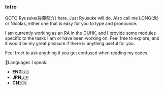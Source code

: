 ### Intro

<!--
**GotoRyusuke/GotoRyusuke** is a ✨ _special_ ✨ repository because its `README.md` (this file) appears on your GitHub profile.

Here are some ideas to get you started:

- 🔭 I’m currently working on ...
- 🌱 I’m currently learning ...
- 👯 I’m looking to collaborate on ...
- 🤔 I’m looking for help with ...
- 💬 Ask me about ...
- 📫 How to reach me: ...
- 😄 Pronouns: ...
- ⚡ Fun fact: ...
-->

GOTO Ryusuke(後藤龍介) here. Just Ryusuke will do. Also call me LONG(龙) or Nicolas, either one that is easy for you to type and pronounce. 

I am currently working as an RA in the CUHK, and I provide some modules specific to the tasks I am or have been working on. Feel free to explore, 
and it would be my great pleasure if there is anything useful for you.

Feel freet to ask anything if you get confused when reading my codes. 

💬Languages I speak: 
- **ENG**:uk: 
- **JPN**:jp:
- **CN**:cn:
